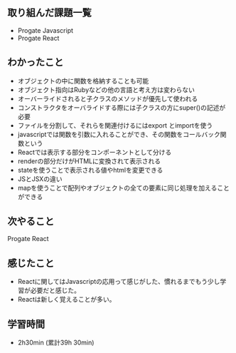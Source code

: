## 取り組んだ課題一覧

- Progate Javascript
- Progate React

## わかったこと
- オブジェクトの中に関数を格納することも可能
- オブジェクト指向はRubyなどの他の言語と考え方は変わらない
- オーバーライドされると子クラスのメソッドが優先して使われる
- コンストラクタをオーバライドする際には子クラスの方にsuper()の記述が必要
- ファイルを分割して、それらを関連付けるにはexport とimportを使う
- javascriptでは関数を引数に入れることができ、その関数をコールバック関数という
- Reactでは表示する部分をコンポーネントとして分ける
- renderの部分だけがHTMLに変換されて表示される
- stateを使うことで表示される値やhtmlを変更できる
- JSとJSXの違い
- mapを使うことで配列やオブジェクトの全ての要素に同じ処理を加えることができる
  
## 次やること
Progate React

## 感じたこと
- Reactに関してはJavascriptの応用って感じがした、慣れるまでもう少し学習が必要だと感じた。
- Reactは新しく覚えることが多い。

## 学習時間 
- 2h30min (累計39h 30min)
